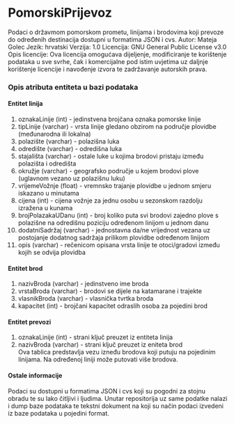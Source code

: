 # PomorskiPrijevoz
Podaci o državmom pomorskom prometu, linijama i brodovima koji prevoze do određenih destinacija dostupni u formatima JSON i cvs.
Autor: Mateja Golec
Jezik: hrvatski
Verzija: 1.0
Licencija: GNU General Public License v3.0
Opis licencije: Ova licencija omogućava dijeljenje, modificiranje te korištenje podataka u sve svrhe, čak i komercijalne pod istim uvjetima uz daljnje korištenje licencije i navođenje izvora te zadržavanje autorskih prava.

### Opis atributa entiteta u bazi podataka

#### Entitet linija
1. oznakaLinije (int) - jedinstvena brojčana oznaka pomorske linije  
2. tipLinije (varchar) - vrsta linije gledano obzirom na područje plovidbe (međunarodna ili lokalna)  
3. polazište (varchar) - polazišna luka   
4. odredište (varchar) - odredišna luka  
5. stajališta (varchar) - ostale luke u kojima brodovi pristaju između polazišta i odredišta  
6. okružje (varchar) - geografsko područje u kojem brodovi plove (uglavnom vezano uz polazišnu luku)  
7. vrijemeVožnje (float) - vremnsko trajanje plovidbe u jednom smjeru iskazano u minutama  
8. cijena (int) - cijena vožnje za jednu osobu u sezonskom razdolju izražena u kunama  
9. brojPolazakaUDanu (int) - broj koliko puta svi brodovi zajedno plove s polazišne na odredišnu poziciju određenom linijom u jednom danu   
10. dodatniSadržaj (varchar) - jednostavna da/ne vrijednost vezana uz postojanje dodatnog sadržaja prilikom plovidbe određenom linijom  
11. opis (varchar) - rečenicom opisana vrsta linije te otoci/gradovi između kojih se odvija plovidba  

#### Entitet brod
1. nazivBroda (varchar) - jedinstveno ime broda  
2. vrstaBroda (varchar) - brodovi se dijele na katamarane i trajekte  
3. vlasnikBroda (varchar) - vlasnička tvrtka broda  
4. kapacitet (int) - brojčani kapacitet odraslih osoba za pojedini brod  

#### Entitet prevozi
1. oznakaLinije (int) - strani ključ preuzet iz entiteta linija  
2. nazivBroda (varchar) - strani ključ preuzet iz eniteta brod  
Ova tablica predstavlja vezu izneđu brodova koji putuju na pojedinim linijama. Na određenoj liniji može putovati više brodova.  

#### Ostale informacije
Podaci su dostupni u formatima JSON i cvs koji su pogodni za stojnu obradu te su lako čitljivi i ljudima. Unutar repositorija uz same podatke nalazi i dump baze podataka te tekstni dokument na koji su način podaci izvedeni iz baze podataka u pojedini format.
